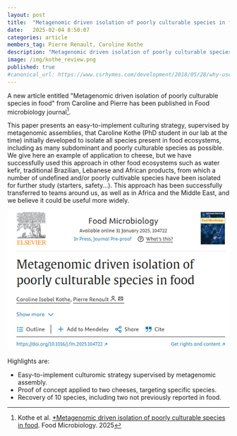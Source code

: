 ```yaml
---
layout: post
title:  "Metagenomic driven isolation of poorly culturable species in food"
date:   2025-02-04 8:50:07
categories: article
members_tag: Pierre Renault, Caroline Kothe
description: "Metagenomic driven isolation of poorly culturable species in food"
image: /img/kothe_review.png
published: true
#canonical_url: https://www.csrhymes.com/development/2018/05/28/why-use-a-static-site-generator.html
---
```


A new article entitled "Metagenomic driven isolation of poorly culturable species in food"  from Caroline and Pierre has been published in Food microbiology journal[^1].

This paper presents an easy-to-implement culturing strategy, supervised by metagenomic assemblies, that Caroline Kothe (PhD student in our lab at the time) initially developed to isolate all species present in food ecosystems, including as many subdominant and poorly culturable species as possible. We give here an example of application to cheese, but we have successfully used this approach in other food ecosystems such as water kefir, traditional Brazilian, Lebanese and African products, from which a number of undefined and/or poorly cultivable species have been isolated for further study (starters, safety...). This approach has been successfully transferred to teams around us, as well as in Africa and the Middle East, and we believe it could be useful more widely. 

![](/img/kothe_review.png)

Highlights are:

- Easy-to-implement culturomic strategy supervised by metagenomic assembly.
- Proof of concept applied to two cheeses, targeting specific species.
- Recovery of 10 species, including two not previously reported in food.


[^1]: Kothe et al. [*Metagenomic driven isolation of poorly culturable species in food](https://doi.org/10.1016/j.fm.2025.104722).  Food Microbiology. 2025


